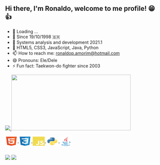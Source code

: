 ## Hi there, I'm Ronaldo, welcome to me profile! 😁👍

- 🔭 Loading ...
- 📅 Since 19/10/1998 🇧🇷
- 🌱 Systems analysis and development 2021.1
- 📖 HTML5, CSS3, JavaScript, Java, Python
- 📫 How to reach me: ronaldop.amorim@hotmail.com
- 😄 Pronouns: Ele/Dele
- ⚡ Fun fact: Taekwon-do fighter since 2003

<div style="display: flex">
  <a href="https://github.com/ronaldop19">
  <img height="180em" src="https://github-readme-stats.vercel.app/api?username=ronaldop19&show_icons=true&theme=midnight-purple&include_all_commits=true&count_private=true"/>
  <img height="180em" width="385px" src="https://github-readme-stats.vercel.app/api/top-langs/?username=ronaldop19&layout=compact&langs_count=7&theme=midnight-purple"/>
</div>
   
  <div style="display: inline_block"><br>
  <img align="center" alt="Ronaldo-HTML" height="30" width="40" src="https://raw.githubusercontent.com/devicons/devicon/master/icons/html5/html5-original.svg">
  <img align="center" alt="Ronaldo-CSS" height="30" width="40" src="https://raw.githubusercontent.com/devicons/devicon/master/icons/css3/css3-original.svg">
  <img align="center" alt="Ronaldo-Js" height="30" width="40" src="https://raw.githubusercontent.com/devicons/devicon/master/icons/javascript/javascript-plain.svg">
  <img align="center" alt="Ronaldo-Python" height="30" width="40" src="https://raw.githubusercontent.com/devicons/devicon/master/icons/python/python-original.svg">
  <img align="center" alt="Ronaldo-Java" height="30" width="40" src="https://raw.githubusercontent.com/devicons/devicon/master/icons/java/java-original.svg"> 
</div>

  ##
  
  <div> 
    
  <a href="https://instagram.com/itf.amorim" target="_blank"><img src="https://img.shields.io/badge/-Instagram-%23E4405F?style=for-the-badge&logo=instagram&logoColor=white" target="_blank"></a>
  <a href="https://www.linkedin.com/in/ronaldo-amorim-861655234/" target="_blank"><img src="https://img.shields.io/badge/-LinkedIn-%230077B5?style=for-the-badge&logo=linkedin&logoColor=white" target="_blank"></a> 

 ##
  
